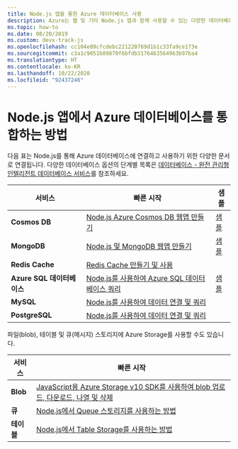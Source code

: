 ```yaml
---
title: Node.js 앱을 통한 Azure 데이터베이스 사용
description: Azure는 웹 및 기타 Node.js 앱과 함께 사용할 수 있는 다양한 데이터베이스를 제공합니다.
ms.topic: how-to
ms.date: 08/20/2019
ms.custom: devx-track-js
ms.openlocfilehash: cc104e09cfcdebc221220769d1b1c33fa9ce173e
ms.sourcegitcommit: c3a1c9051b89870f6bfdb3176463564963b97ba4
ms.translationtype: HT
ms.contentlocale: ko-KR
ms.lasthandoff: 10/22/2020
ms.locfileid: "92437246"
---
```

# <a name="how-to-integrate-azure-databases-in-nodejs-apps"></a>Node.js 앱에서 Azure 데이터베이스를 통합하는 방법

다음 표는 Node.js를 통해 Azure 데이터베이스에 연결하고 사용하기 위한 다양한 문서로 연결됩니다. 다양한 데이터베이스 옵션의 단계별 목록은 [데이터베이스 - 완전 관리형 인텔리전트 데이터베이스 서비스](https://azure.microsoft.com/product-categories/databases/)를 참조하세요.

| 서비스 | 빠른 시작 | 샘플 |
| --- | --- | --- |
| **Cosmos DB** | [Node.js Azure Cosmos DB 웹앱 만들기](/azure/cosmos-db/create-sql-api-nodejs) | [샘플](/samples/browse/?languages=javascript%252cnodejs&products=azure-cosmos-db) |
| **MongoDB** | [Node.js 및 MongoDB 웹앱 만들기](/azure/app-service-web/app-service-web-tutorial-nodejs-mongodb-app) | [샘플](/samples/browse/?languages=javascript%252cnodejs&term=Mongo%2bDB) |
| **Redis Cache** | [Redis Cache 만들기 및 사용](/azure/redis-cache/cache-nodejs-get-started) | |
| **Azure SQL 데이터베이스** | [Node.js를 사용하여 Azure SQL 데이터베이스 쿼리](/azure/sql-database/sql-database-connect-query-nodejs) | [샘플](/samples/browse/?languages=javascript%252cnodejs&products=azure-sql-database) | |
| **MySQL** | [Node.js를 사용하여 데이터 연결 및 쿼리](/azure/mysql/connect-nodejs) | |
| **PostgreSQL** | [Node.js를 사용하여 데이터 연결 및 쿼리](/azure/postgresql/connect-nodejs) | |

파일(blob), 테이블 및 큐(메시지) 스토리지에 Azure Storage를 사용할 수도 있습니다.

| 서비스 | 빠른 시작 |
| --- | --- |
| **Blob** | [JavaScript용 Azure Storage v10 SDK를 사용하여 blob 업로드, 다운로드, 나열 및 삭제](/azure/storage/blobs/storage-quickstart-blobs-nodejs-v10) |
| **큐** | [Node.js에서 Queue 스토리지를 사용하는 방법](/azure/storage/queues/storage-nodejs-how-to-use-queues) |
| **테이블** | [Node.js에서 Table Storage를 사용하는 방법](/azure/cosmos-db/table-storage-how-to-use-nodejs) |